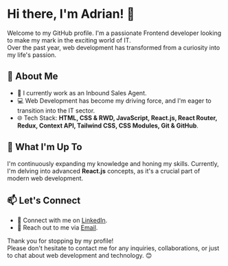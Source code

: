 # Hi there, I'm Adrian! 👋

Welcome to my GitHub profile. I'm a passionate Frontend developer looking to make my mark in the exciting world of IT. <br>
Over the past year, web development has transformed from a curiosity into my life's passion.

## 🚀 About Me

- 💼 I currently work as an Inbound Sales Agent.
- 💻 Web Development has become my driving force, and I'm eager to transition into the IT sector.
- 🌐 Tech Stack: **HTML, CSS & RWD, JavaScript, React.js, React Router, Redux, Context API, Tailwind CSS, CSS Modules, Git & GitHub**.

## 🌱 What I'm Up To

I'm continuously expanding my knowledge and honing my skills. Currently, I'm delving into advanced **React.js** concepts, as it's a crucial part of modern web development.

## 📫 Let's Connect

- 🔗 Connect with me on [LinkedIn](https://www.linkedin.com/in/adrian-prajsnar/).
- 📧 Reach out to me via [Email](mailto:adrian.prajsnar11@gmail.com).

Thank you for stopping by my profile! <br>
Please don't hesitate to contact me for any inquiries, collaborations, or just to chat about web development and technology. 😊
